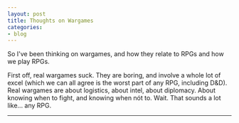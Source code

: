 ```yaml
---
layout: post
title: Thoughts on Wargames
categories:
- blog
---
```


So I've been thinking on wargames, and how they relate to RPGs and how we play RPGs. 

First off, real wargames suck. They are boring, and involve a whole lot of excel (which we can all agree is the worst
part of any RPG, including D&D). Real wargames are about logistics, about intel, about diplomacy. About knowing when 
to fight, and knowing when nót to. Wait. That sounds a lot like... any RPG. 

---
